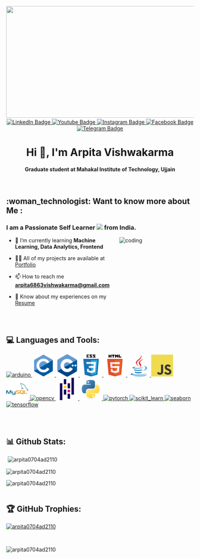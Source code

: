 <div id="header" >
  <img src="https://user-images.githubusercontent.com/74038190/225813708-98b745f2-7d22-48cf-9150-083f1b00d6c9.gif" width="900" height="300"/>
</div>
<div id="badges" align='center'>
  <a href="https://www.linkedin.com/in/arpita-vishwakarma-81529022b/">
    <img src="https://img.shields.io/badge/LinkedIn-blue?style=for-the-badge&logo=linkedin&logoColor=white" alt="LinkedIn Badge"/>
  </a>
  <a href="https://www.youtube.com/@arpitavishwakarma4104">
    <img src="https://img.shields.io/badge/YouTube-red?style=for-the-badge&logo=youtube&logoColor=white" alt="Youtube Badge"/>
  </a>
  <a href="https://www.instagram.com/arpita1942arpita/?igsh=ohvkzhh6cxr5bhlr">
    <img src="https://img.shields.io/badge/Instagram-green?style=for-the-badge&logo=instagram&logoColor=white" alt="Instagram Badge"/>
  </a>
  <a href="https://www.facebook.com/people/arpita-vishwakarma/pfbid0srfwg2xzwqcnqjy4mjklptm49dkqtu5vypewpubsm3qumbvypluikf47xrq4njaul/?mibextid=zbwkwl">
    <img src="https://img.shields.io/badge/Facebook-orange?style=for-the-badge&logo=facebook&logoColor=white" alt="Facebook Badge"/>
  </a>
  <a href="https://t.me/arpita1255">
    <img src="https://img.shields.io/badge/Telegram-purple?style=for-the-badge&logo=telegram&logoColor=white" alt="Telegram Badge"/>
  </a>
</div>

<h1 align="center">
Hi 👋, I'm Arpita Vishwakarma
</h1>
<h4 align="center">
  Graduate student at <strong>Mahakal Institute of Technology, Ujjain</strong>  
</h4>
<br>

<h2>:woman_technologist: Want to know more about Me :</h2>
<h3 align="left">I am a Passionate Self Learner <img src="https://media.giphy.com/media/WUlplcMpOCEmTGBtBW/giphy.gif" width="25"> from India.
</h3>
<div>
 <img src="https://media.tenor.com/QVC1Nmb9TwUAAAAi/coding.gif" width="200" height="200" align="right" alt="coding"/>
<p align="left">
  
- 🌱 I’m currently learning **Machine Learning, Data Analytics, Frontend**
  
- 👨‍💻 All of my projects are available at [Portfolio](https://arpita0704ad2110.github.io/Arpita-Portfolio/)
  
- 📫 How to reach me **arpita6863vishwakarma@gmail.com**
  
- 📄 Know about my experiences on my [Resume](https://drive.google.com/file/d/1CFO2RZErdQQ-g86jYLPhGuGrupCl4hMa/view)
</p>
</div>
<br>
<br>
<div>
<h2 align="left">💻 Languages and Tools:</h2>
<p align="left">
  <a href="https://www.arduino.cc/" target="_blank" rel="noreferrer"> 
    <img src="https://cdn.worldvectorlogo.com/logos/arduino-1.svg" alt="arduino" width="60" height="60"/> 
  </a> 
  <a href="https://www.cprogramming.com/" target="_blank" rel="noreferrer"> 
    <img src="https://raw.githubusercontent.com/devicons/devicon/master/icons/c/c-original.svg" alt="c" width="60" height="60"/>
  </a> 
  <a href="https://www.w3schools.com/cpp/" target="_blank" rel="noreferrer">
    <img src="https://raw.githubusercontent.com/devicons/devicon/master/icons/cplusplus/cplusplus-original.svg" alt="cplusplus" width="60" height="60"/>
  </a> 
  <a href="https://www.w3schools.com/css/" target="_blank" rel="noreferrer">
    <img src="https://raw.githubusercontent.com/devicons/devicon/master/icons/css3/css3-original-wordmark.svg" alt="css3" width="60" height="60"/>
  </a> 
  <a href="https://www.w3.org/html/" target="_blank" rel="noreferrer"> 
    <img src="https://raw.githubusercontent.com/devicons/devicon/master/icons/html5/html5-original-wordmark.svg" alt="html5" width="60" height="60"/> </a>
  <a href="https://www.java.com" target="_blank" rel="noreferrer"> <img src="https://raw.githubusercontent.com/devicons/devicon/master/icons/java/java-original.svg" alt="java" width="60" height="60"/> </a>
  <a href="https://developer.mozilla.org/en-US/docs/Web/JavaScript" target="_blank" rel="noreferrer"> <img src="https://raw.githubusercontent.com/devicons/devicon/master/icons/javascript/javascript-original.svg" alt="javascript" width="60" height="60"/> </a>
  <a href="https://www.mysql.com/" target="_blank" rel="noreferrer"> <img src="https://raw.githubusercontent.com/devicons/devicon/master/icons/mysql/mysql-original-wordmark.svg" alt="mysql" width="60" height="60"/> </a>
  <a href="https://opencv.org/" target="_blank" rel="noreferrer"> <img src="https://www.vectorlogo.zone/logos/opencv/opencv-icon.svg" alt="opencv" width="40" height="40"/> </a> 
  <a href="https://pandas.pydata.org/" target="_blank" rel="noreferrer"> <img src="https://raw.githubusercontent.com/devicons/devicon/2ae2a900d2f041da66e950e4d48052658d850630/icons/pandas/pandas-original.svg" alt="pandas" width="60" height="60"/> </a>
  <a href="https://www.python.org" target="_blank" rel="noreferrer"> <img src="https://raw.githubusercontent.com/devicons/devicon/master/icons/python/python-original.svg" alt="python" width="60" height="60"/> </a>
  <a href="https://pytorch.org/" target="_blank" rel="noreferrer"> <img src="https://www.vectorlogo.zone/logos/pytorch/pytorch-icon.svg" alt="pytorch" width="40" height="60"/> </a> 
  <a href="https://scikit-learn.org/" target="_blank" rel="noreferrer"> <img src="https://upload.wikimedia.org/wikipedia/commons/0/05/Scikit_learn_logo_small.svg" alt="scikit_learn" width="40" height="60"/> </a> <a href="https://seaborn.pydata.org/" target="_blank" rel="noreferrer"> <img src="https://seaborn.pydata.org/_images/logo-mark-lightbg.svg" alt="seaborn" width="60" height="60"/> </a>
  <a href="https://www.tensorflow.org" target="_blank" rel="noreferrer"> <img src="https://www.vectorlogo.zone/logos/tensorflow/tensorflow-icon.svg" alt="tensorflow" width="60" height="60"/> </a> 
</p>
</div>
<br>
<br>
<div>
<h2 align="left">📊 Github Stats:</h2>
<p>&nbsp;<img align="center" src="https://github-readme-stats.vercel.app/api?username=arpita0704ad2110&show_icons=true&locale=en" alt="arpita0704ad2110" /></p>
<p><img align="center" src="https://github-readme-streak-stats.herokuapp.com/?user=arpita0704ad2110&" alt="arpita0704ad2110" /></p>
<p><img align="left" src="https://github-readme-stats.vercel.app/api/top-langs?username=arpita0704ad2110&show_icons=true&locale=en&layout=compact" alt="arpita0704ad2110" /></p>
</div>
<br>
<br>
<div>
<h2 align="left">🏆 GitHub Trophies:</h2>
<p align="left"> <a href="https://github.com/ryo-ma/github-profile-trophy"><img src="https://github-profile-trophy.vercel.app/?username=arpita0704ad2110" alt="arpita0704ad2110" /></a> </p>
</div>
<br>

<p align="left"> <img src="https://komarev.com/ghpvc/?username=arpita0704ad2110&label=Profile%20views&color=0e75b6&style=flat" alt="arpita0704ad2110" /> </p>
